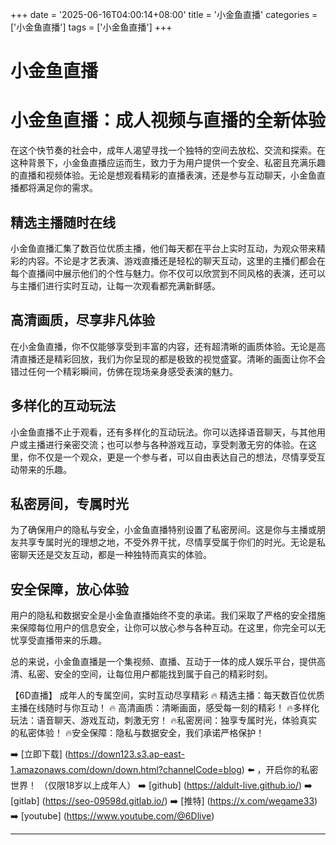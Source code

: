 +++
date = '2025-06-16T04:00:14+08:00'
title = '小金鱼直播'
categories = ['小金鱼直播']
tags = ['小金鱼直播']
+++

# 小金鱼直播

# 小金鱼直播：成人视频与直播的全新体验

在这个快节奏的社会中，成年人渴望寻找一个独特的空间去放松、交流和探索。在这种背景下，小金鱼直播应运而生，致力于为用户提供一个安全、私密且充满乐趣的直播和视频体验。无论是想观看精彩的直播表演，还是参与互动聊天，小金鱼直播都将满足你的需求。

## 精选主播随时在线

小金鱼直播汇集了数百位优质主播，他们每天都在平台上实时互动，为观众带来精彩的内容。不论是才艺表演、游戏直播还是轻松的聊天互动，这里的主播们都会在每个直播间中展示他们的个性与魅力。你不仅可以欣赏到不同风格的表演，还可以与主播们进行实时互动，让每一次观看都充满新鲜感。

## 高清画质，尽享非凡体验

在小金鱼直播，你不仅能够享受到丰富的内容，还有超清晰的画质体验。无论是高清直播还是精彩回放，我们为你呈现的都是极致的视觉盛宴。清晰的画面让你不会错过任何一个精彩瞬间，仿佛在现场亲身感受表演的魅力。

## 多样化的互动玩法

小金鱼直播不止于观看，还有多样化的互动玩法。你可以选择语音聊天，与其他用户或主播进行亲密交流；也可以参与各种游戏互动，享受刺激无穷的体验。在这里，你不仅是一个观众，更是一个参与者，可以自由表达自己的想法，尽情享受互动带来的乐趣。

## 私密房间，专属时光

为了确保用户的隐私与安全，小金鱼直播特别设置了私密房间。这是你与主播或朋友共享专属时光的理想之地，不受外界干扰，尽情享受属于你们的时光。无论是私密聊天还是交友互动，都是一种独特而真实的体验。

## 安全保障，放心体验

用户的隐私和数据安全是小金鱼直播始终不变的承诺。我们采取了严格的安全措施来保障每位用户的信息安全，让你可以放心参与各种互动。在这里，你完全可以无忧享受直播带来的乐趣。

总的来说，小金鱼直播是一个集视频、直播、互动于一体的成人娱乐平台，提供高清、私密、安全的空间，让每位用户都能找到属于自己的精彩时刻。

【6D直播】
成年人的专属空间，实时互动尽享精彩
🔥 精选主播：每天数百位优质主播在线随时与你互动！
🔥 高清画质：清晰画面，感受每一刻的精彩！
🔥多样化玩法：语音聊天、游戏互动，刺激无穷！
🔥私密房间：独享专属时光，体验真实的私密体验！
🔥安全保障：隐私与数据安全，我们承诺严格保护！

➡️ [立即下载] (https://down123.s3.ap-east-1.amazonaws.com/down/down.html?channelCode=blog) ⬅️ ，开启你的私密世界！ 
（仅限18岁以上成年人） 
➡️ [github] (https://aldult-live.github.io/) 
➡️ [gitlab] (https://seo-09598d.gitlab.io/) 
➡️ [推特] (https://x.com/wegame33) 
➡️ [youtube] (https://www.youtube.com/@6Dlive)

---
